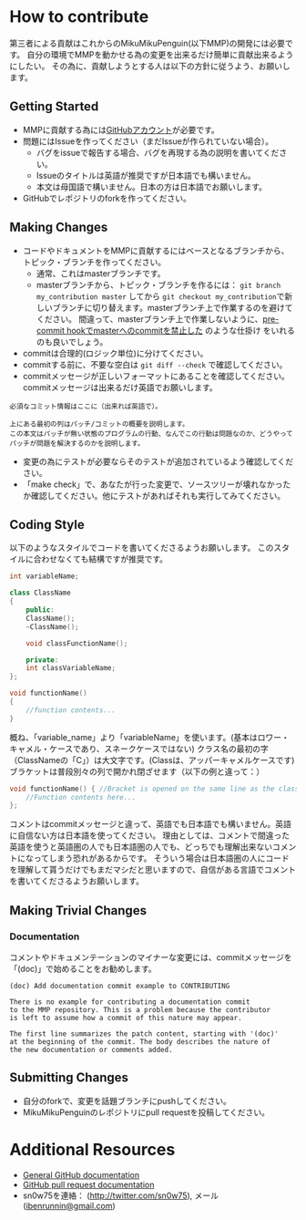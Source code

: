 # How to contribute

第三者による貢献はこれからのMikuMikuPenguin(以下MMP)の開発には必要です。
自分の環境でMMPを動かせる為の変更を出来るだけ簡単に貢献出来るようにしたい。
その為に、貢献しようとする人は以下の方針に従うよう、お願いします。

## Getting Started

* MMPに貢献する為には[GitHubアカウント](https://github.com/signup/free)が必要です。
* 問題にはIssueを作ってください（まだIssueが作られていない場合）。
  * バグをissueで報告する場合、バグを再現する為の説明を書いてください。
  * Issueのタイトルは英語が推奨ですが日本語でも構いません。
  * 本文は母国語で構いません。日本の方は日本語でお願いします。
* GitHubでレポジトリのforkを作ってください。

## Making Changes

* コードやドキュメントをMMPに貢献するにはベースとなるブランチから、トピック・ブランチを作ってください。
  * 通常、これはmasterブランチです。
  * masterブランチから、トピック・ブランチを作るには： `git branch
    my_contribution master` してから `git
    checkout my_contribution`で新しいブランチに切り替えます。masterブランチ上で作業するのを避けてください。
    間違って、masterブランチ上で作業しないように、[pre-commit hookでmasterへのcommitを禁止した](http://blog.n-z.jp/blog/2014-02-07-pre-commit-hook.html) のような仕掛け
    をいれるのも良いでしょう。
* commitは合理的(ロジック単位)に分けてください。
* commitする前に、不要な空白は `git diff --check` で確認してください。
* commitメッセージが正しいフォーマットにあることを確認してください。commitメッセージは出来るだけ英語でお願いします。

````
必須なコミット情報はここに（出来れば英語で）。

上にある最初の列はパッチ/コミットの概要を説明します。
この本文はパッチが無い状態のプログラムの行動、なんでこの行動は問題なのか、どうやってパッチが問題を解決するのかを説明します。
````

* 変更の為にテストが必要ならそのテストが追加されているよう確認してください。
* 「make check」で、あなたが行った変更で、ソースツリーが壊れなかったか確認してください。他にテストがあればそれも実行してみてください。

## Coding Style
以下のようなスタイルでコードを書いてくださるようお願いします。
このスタイルに合わせなくても結構ですが推奨です。
```cpp
int variableName;

class ClassName
{
	public:
	ClassName();
	~ClassName();

	void classFunctionName();

	private:
	int classVariableName;
};

void functionName()
{
	//function contents...
}
```

概ね、「variable_name」より「variableName」を使います。(基本はロワー・キャメル・ケースであり、スネークケースではない)
クラス名の最初の字（ClassNameの「C」）は大文字です。(Classは、アッパーキャメルケースです)
ブラケットは普段別々の列で開かれ閉ざせます（以下の例と違って：）
```cpp
void functionName() { //Bracket is opened on the same line as the class/function name. Typically unused style in MMP code
	//Function contents here...
};
```

コメントはcommitメッセージと違って、英語でも日本語でも構いません。英語に自信ない方は日本語を使ってください。
理由としては、コメントで間違った英語を使うと英語圏の人でも日本語圏の人でも、どっちでも理解出来ないコメントになってしまう恐れがあるからです。
そういう場合は日本語圏の人にコードを理解して貰うだけでもまだマシだと思いますので、自信がある言語でコメントを書いてくださるようお願いします。

## Making Trivial Changes

### Documentation

コメントやドキュメンテーションのマイナーな変更には、commitメッセージを
「(doc)」で始めることをお勧めします。

````
(doc) Add documentation commit example to CONTRIBUTING

There is no example for contributing a documentation commit
to the MMP repository. This is a problem because the contributor
is left to assume how a commit of this nature may appear.

The first line summarizes the patch content, starting with '(doc)'
at the beginning of the commit. The body describes the nature of
the new documentation or comments added.
````

## Submitting Changes

* 自分のforkで、変更を話題ブランチにpushしてください。
* MikuMikuPenguinのレポジトリにpull requestを投稿してください。

# Additional Resources

* [General GitHub documentation](http://help.github.com/)
* [GitHub pull request documentation](http://help.github.com/send-pull-requests/)
* sn0w75を連絡： (http://twitter.com/sn0w75), メール (ibenrunnin@gmail.com)


